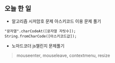## 오늘 한 일
- 알고리즘 시저암호 문제 아스키코드 이용 문제 풀기
```
"문자열".charCodeAt([문자열 자릿수]);
String.fromCharCode([아스키코드값]);
```
- 노마드코더 js챌린지 문제풀기
> mouseenter, mouseleave, contextmenu, resize
